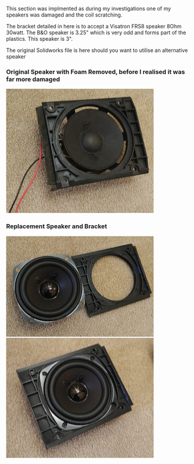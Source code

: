 This section was implmented as during my investigations one of my speakers was damaged and the coil scratching.

The bracket detailed in here is to accept a Visatron FRS8 speaker 8Ohm 30watt. The B&O speaker is 3.25" which is very odd and forms part of the plastics. This speaker is 3".

The original Solidworks file is here should you want to utilise an alternative speaker

### Original Speaker with Foam Removed, before I realised it was far more damaged
![Alt text](./images/IMG_20190310_1101460.jpg?raw=true "Speaker Original")

### Replacement Speaker and Bracket
![Alt text](./images/IMG_20190310_1101503.jpg?raw=true "Speaker New 1")
![Alt text](./images/IMG_20190310_1102091.jpg?raw=true "Speaker New 2")
